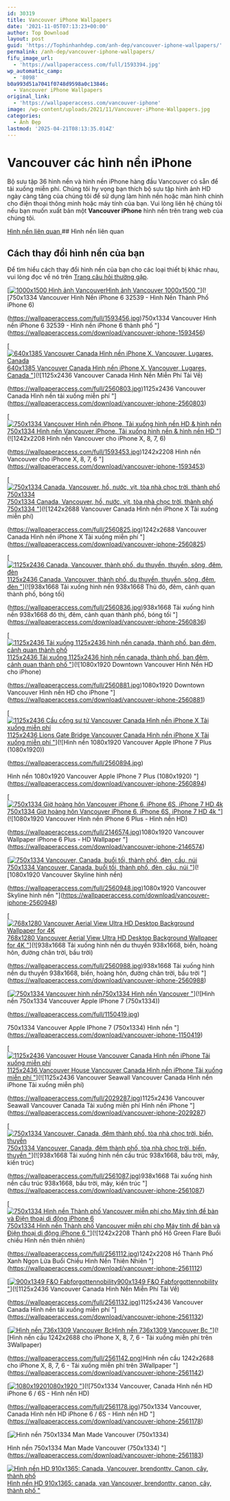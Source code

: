 ```yaml
---
id: 30319
title: Vancouver iPhone Wallpapers
date: '2021-11-05T07:13:23+00:00'
author: Top Download
layout: post
guid: 'https://Tophinhanhdep.com/anh-dep/vancouver-iphone-wallpapers/'
permalink: /anh-dep/vancouver-iphone-wallpapers/
fifu_image_url:
  - 'https://wallpaperaccess.com/full/1593394.jpg'
wp_automatic_camp:
  - '8098'
b0a993d51a7041f0748d9598a0c13846:
  - Vancouver iPhone Wallpapers
original_link:
  - 'https://wallpaperaccess.com/vancouver-iphone'
image: /wp-content/uploads/2021/11/Vancouver-iPhone-Wallpapers.jpg
categories:
  - Ảnh Đẹp
lastmod: '2025-04-21T08:13:35.014Z'
---
```

# Vancouver các hình nền iPhone

Bộ sưu tập 36 hình nền và hình nền iPhone hàng đầu Vancouver có sẵn để tải xuống miễn phí. Chúng tôi hy vọng bạn thích bộ sưu tập hình ảnh HD ngày càng tăng của chúng tôi để sử dụng làm hình nền hoặc màn hình chính cho điện thoại thông minh hoặc máy tính của bạn. Vui lòng liên hệ chúng tôi nếu bạn muốn xuất bản một **Vancouver iPhone** hình nền trên trang web của chúng tôi.

[Hình nền liên quan ](#related) ## Hình nền liên quan

## Cách thay đổi hình nền của bạn

Để tìm hiểu cách thay đổi hình nền của bạn cho các loại thiết bị khác nhau, vui lòng đọc về nó trên [Trang câu hỏi thường gặp](https://tophinhanhdep.com/faq/).

  
[[![1000x1500 Hình ảnh Vancouver](https://wallpaperaccess.com/full/1593394.jpg)Hình ảnh Vancouver 1000x1500 "](https://wallpaperaccess.com/download/vancouver-iphone-1593394)](![750x1334 Vancouver Hình Nền iPhone 6 32539 - Hình Nền Thành Phố iPhone 6)

(https://wallpaperaccess.com/full/1593456.jpg)750x1334 Vancouver Hình nền iPhone 6 32539 - Hình nền iPhone 6 thành phố "](https://wallpaperaccess.com/download/vancouver-iphone-1593456)

[[![640x1385 Vancouver Canada Hình nền iPhone X.  Vancouver, Lugares, Canada](https://wallpaperaccess.com/full/1593432.jpg)640x1385 Vancouver Canada Hình nền iPhone X. Vancouver, Lugares, Canada "](https://wallpaperaccess.com/download/vancouver-iphone-1593432)](![1125x2436 Vancouver Canada Hình Nền Miễn Phí Tải Về)

(https://wallpaperaccess.com/full/2560803.jpg)1125x2436 Vancouver Canada Hình nền tải xuống miễn phí "](https://wallpaperaccess.com/download/vancouver-iphone-2560803)

[[![750x1334 Vancouver Hình nền iPhone, Tải xuống hình nền HD & hình nền](https://wallpaperaccess.com/full/2560813.jpg)750x1334 Hình nền Vancouver iPhone, Tải xuống hình nền &amp; hình nền HD "](https://wallpaperaccess.com/download/vancouver-iphone-2560813)](![1242x2208 Hình nền Vancouver cho iPhone X, 8, 7, 6)

(https://wallpaperaccess.com/full/1593453.jpg)1242x2208 Hình nền Vancouver cho iPhone X, 8, 7, 6 "](https://wallpaperaccess.com/download/vancouver-iphone-1593453)

[[![750x1334 Canada, Vancouver, hồ, nước, vịt, tòa nhà chọc trời, thành phố 750x1334](https://wallpaperaccess.com/full/2560815.jpg)750x1334 Canada, Vancouver, hồ, nước, vịt, tòa nhà chọc trời, thành phố 750x1334 "](https://wallpaperaccess.com/download/vancouver-iphone-2560815)](![1242x2688 Vancouver Canada Hình nền iPhone X Tải xuống miễn phí)

(https://wallpaperaccess.com/full/2560825.jpg)1242x2688 Vancouver Canada Hình nền iPhone X Tải xuống miễn phí "](https://wallpaperaccess.com/download/vancouver-iphone-2560825)

[[![1125x2436 Canada, Vancouver, thành phố, du thuyền, thuyền, sông, đêm, đèn](https://wallpaperaccess.com/full/1593450.jpg)1125x2436 Canada, Vancouver, thành phố, du thuyền, thuyền, sông, đêm, đèn "](https://wallpaperaccess.com/download/vancouver-iphone-1593450)](![938x1668 Tải xuống hình nền 938x1668 Thủ đô, đêm, cảnh quan thành phố, bóng tối)

(https://wallpaperaccess.com/full/2560836.jpg)938x1668 Tải xuống hình nền 938x1668 đô thị, đêm, cảnh quan thành phố, bóng tối "](https://wallpaperaccess.com/download/vancouver-iphone-2560836)

[[![1125x2436 Tải xuống 1125x2436 hình nền canada, thành phố, ban đêm, cảnh quan thành phố](https://wallpaperaccess.com/full/2560855.jpg)1125x2436 Tải xuống 1125x2436 hình nền canada, thành phố, ban đêm, cảnh quan thành phố "](https://wallpaperaccess.com/download/vancouver-iphone-2560855)](![1080x1920 Downtown Vancouver Hình Nền HD cho iPhone)

(https://wallpaperaccess.com/full/2560881.jpg)1080x1920 Downtown Vancouver Hình nền HD cho iPhone "](https://wallpaperaccess.com/download/vancouver-iphone-2560881)

[[![1125x2436 Cầu cổng sư tử Vancouver Canada Hình nền iPhone X Tải xuống miễn phí](https://wallpaperaccess.com/full/2560885.jpg)1125x2436 Lions Gate Bridge Vancouver Canada Hình nền iPhone X Tải xuống miễn phí "](https://wallpaperaccess.com/download/vancouver-iphone-2560885)](![Hình nền 1080x1920 Vancouver Apple IPhone 7 Plus (1080x1920))

(https://wallpaperaccess.com/full/2560894.jpg)

Hình nền 1080x1920 Vancouver Apple IPhone 7 Plus (1080x1920) "](https://wallpaperaccess.com/download/vancouver-iphone-2560894)

[[![750x1334 Giờ hoàng hôn Vancouver iPhone 6, iPhone 6S, iPhone 7 HD 4k](https://wallpaperaccess.com/full/2560903.jpg)750x1334 Giờ hoàng hôn Vancouver iPhone 6, iPhone 6S, iPhone 7 HD 4k "](https://wallpaperaccess.com/download/vancouver-iphone-2560903)](![1080x1920 Vancouver Hình nền iPhone 6 Plus - Hình nền HD)

(https://wallpaperaccess.com/full/2146574.jpg)1080x1920 Vancouver Wallpaper iPhone 6 Plus - HD Wallpaper "](https://wallpaperaccess.com/download/vancouver-iphone-2146574)

[[![750x1334 Vancouver, Canada, buổi tối, thành phố, đèn, cầu, núi](https://wallpaperaccess.com/full/2560912.jpg)750x1334 Vancouver, Canada, buổi tối, thành phố, đèn, cầu, núi "](https://wallpaperaccess.com/download/vancouver-iphone-2560912)](![1080x1920 Vancouver Skyline hình nền)

(https://wallpaperaccess.com/full/2560948.jpg)1080x1920 Vancouver Skyline hình nền "](https://wallpaperaccess.com/download/vancouver-iphone-2560948)

[[![768x1280 Vancouver Aerial View Ultra HD Desktop Background Wallpaper for 4K](https://wallpaperaccess.com/full/2560979.jpg)768x1280 Vancouver Aerial View Ultra HD Desktop Background Wallpaper for 4K "](https://wallpaperaccess.com/download/vancouver-iphone-2560979)](![938x1668 Tải xuống hình nền du thuyền 938x1668, biển, hoàng hôn, đường chân trời, bầu trời)

(https://wallpaperaccess.com/full/2560988.jpg)938x1668 Tải xuống hình nền du thuyền 938x1668, biển, hoàng hôn, đường chân trời, bầu trời "](https://wallpaperaccess.com/download/vancouver-iphone-2560988)

[[![750x1334 Vancouver hình nền](https://wallpaperaccess.com/full/2561000.jpg)750x1334 Hình nền Vancouver "](https://wallpaperaccess.com/download/vancouver-iphone-2561000)](![Hình nền 750x1334 Vancouver Apple IPhone 7 (750x1334))

(https://wallpaperaccess.com/full/1150419.jpg)

750x1334 Vancouver Apple IPhone 7 (750x1334) Hình nền "](https://wallpaperaccess.com/download/vancouver-iphone-1150419)

[[![1125x2436 Vancouver House Vancouver Canada Hình nền iPhone Tải xuống miễn phí](https://wallpaperaccess.com/full/1731022.jpg)1125x2436 Vancouver House Vancouver Canada Hình nền iPhone Tải xuống miễn phí "](https://wallpaperaccess.com/download/vancouver-iphone-1731022)](![1125x2436 Vancouver Seawall Vancouver Canada Hình nền iPhone Tải xuống miễn phí)

(https://wallpaperaccess.com/full/2029287.jpg)1125x2436 Vancouver Seawall Vancouver Canada Tải xuống miễn phí Hình nền iPhone "](https://wallpaperaccess.com/download/vancouver-iphone-2029287)

[[![750x1334 Vancouver, Canada, đêm thành phố, tòa nhà chọc trời, biển, thuyền](https://wallpaperaccess.com/full/2561016.jpg)750x1334 Vancouver, Canada, đêm thành phố, tòa nhà chọc trời, biển, thuyền "](https://wallpaperaccess.com/download/vancouver-iphone-2561016)](![938x1668 Tải xuống hình nền cấu trúc 938x1668, bầu trời, mây, kiến ​​trúc)

(https://wallpaperaccess.com/full/2561087.jpg)938x1668 Tải xuống hình nền cấu trúc 938x1668, bầu trời, mây, kiến ​​trúc "](https://wallpaperaccess.com/download/vancouver-iphone-2561087)

[[![750x1334 Hình nền Thành phố Vancouver miễn phí cho Máy tính để bàn và Điện thoại di động iPhone 6](https://wallpaperaccess.com/full/2561108.jpg)750x1334 Hình nền Thành phố Vancouver miễn phí cho Máy tính để bàn và Điện thoại di động iPhone 6 "](https://wallpaperaccess.com/download/vancouver-iphone-2561108)](![1242x2208 Thành phố Hồ Green Flare Buổi chiều Hình nền thiên nhiên)

(https://wallpaperaccess.com/full/2561112.jpg)1242x2208 Hồ Thành Phố Xanh Ngọn Lửa Buổi Chiều Hình Nền Thiên Nhiên "](https://wallpaperaccess.com/download/vancouver-iphone-2561112)

[[![900x1349 F&O Fabforgottennobility](https://wallpaperaccess.com/full/2561131.jpg)900x1349 F&amp;O Fabforgottennobility "](https://wallpaperaccess.com/download/vancouver-iphone-2561131)](![1125x2436 Vancouver Canada Hình Nền Miễn Phí Tải Về)

(https://wallpaperaccess.com/full/2561132.jpg)1125x2436 Vancouver Canada Hình nền tải xuống miễn phí "](https://wallpaperaccess.com/download/vancouver-iphone-2561132)

[[![Hình nền 736x1309 Vancouver Bc](https://wallpaperaccess.com/full/2561139.jpg)Hình nền 736x1309 Vancouver Bc "](https://wallpaperaccess.com/download/vancouver-iphone-2561139)](![Hình nền cầu 1242x2688 cho iPhone X, 8, 7, 6 - Tải xuống miễn phí trên 3Wallpaper)

(https://wallpaperaccess.com/full/2561142.png)Hình nền cầu 1242x2688 cho iPhone X, 8, 7, 6 - Tải xuống miễn phí trên 3Wallpaper "](https://wallpaperaccess.com/download/vancouver-iphone-2561142)

[[![1080x1920 ](https://wallpaperaccess.com/full/2561160.jpg)1080x1920 "](https://wallpaperaccess.com/download/vancouver-iphone-2561160)](![750x1334 Vancouver, Canada Hình nền HD iPhone 6 / 6S - Hình nền HD)

(https://wallpaperaccess.com/full/2561178.jpg)750x1334 Vancouver, Canada Hình nền HD iPhone 6 / 6S - Hình nền HD "](https://wallpaperaccess.com/download/vancouver-iphone-2561178)

[![Hình nền 750x1334 Man Made Vancouver (750x1334)](https://wallpaperaccess.com/full/2561183.jpg)

Hình nền 750x1334 Man Made Vancouver (750x1334) "](https://wallpaperaccess.com/download/vancouver-iphone-2561183)

[![Hình nền HD 910x1365: Canada, Vancouver, brendonttv, Canon, cây, thành phố](https://wallpaperaccess.com/full/2561184.jpg)Hình nền HD 910x1365: canada, van Vancouver, brendonttv, canon, cây, thành phố "](https://wallpaperaccess.com/download/vancouver-iphone-2561184)
